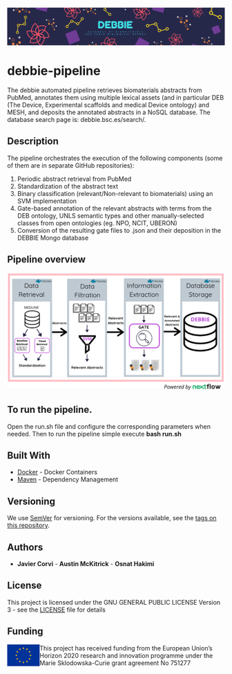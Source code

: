 ![DEBBIE](Debbie_banner.png)

# debbie-pipeline 

The debbie automated pipeline retrieves biomaterials abstracts from PubMed, annotates them using multiple lexical assets (and in particular DEB (The Device, Experimental scaffolds and medical Device ontology) and MESH, and deposits the annotated abstracts in a NoSQL database. The database search page is: debbie.bsc.es/search/. 

## Description 

The pipeline orchestrates the execution of the following components (some of them are in separate GitHub repositories):
1. Periodic abstract retrieval from PubMed
2. Standardization of the abstract text
3. Binary classification (relevant/Non-relevant to biomaterials) using an SVM implementation
4. Gate-based annotation of the relevant abstracts with terms from the DEB ontology, UNLS semantic types and other manually-selected classes from open ontologies (eg. NPO, NCIT, UBERON) 
5. Conversion of the resulting gate files to .json and their deposition in the DEBBIE Mongo database

## Pipeline overview 
![DEBBIE](Pipeline_overview.png)

## To run the pipeline.  

Open the run.sh file and configure the corresponding parameters when needed.
Then to run the pipeline simple execute **bash run.sh**

## Built With

* [Docker](https://www.docker.com/) - Docker Containers
* [Maven](https://maven.apache.org/) - Dependency Management

## Versioning

We use [SemVer](http://semver.org/) for versioning. For the versions available, see the [tags on this repository](https://github.com/ProjectDebbie/DEBBIE_pipeline/tags). 

## Authors

* **Javier Corvi** - **Austin McKitrick** - **Osnat Hakimi**

## License

This project is licensed under the GNU GENERAL PUBLIC LICENSE Version 3 - see the [LICENSE](LICENSE) file for details


## Funding
<img align="left" width="75" height="50" src="eu_emblem.png"> This project has received funding from the European Union’s Horizon 2020 research and innovation programme under the Marie Sklodowska-Curie grant agreement No 751277


	
		

